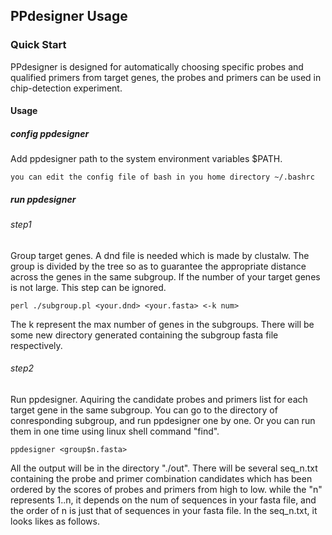 PPdesigner Usage
----------------
### Quick Start ###

PPdesigner is designed for automatically choosing specific probes and qualified primers from target genes, the probes and primers can be used in chip-detection experiment.

#### Usage ####

##### config ppdesigner ######
Add ppdesigner path to the system environment variables $PATH.

	you can edit the config file of bash in you home directory ~/.bashrc

#####  run ppdesigner #####
###### step1 ######
Group target  genes. A dnd file is needed which is made by clustalw. The group is divided by the tree so as to guarantee the appropriate distance across the genes in the same subgroup. If the number of your target genes is not large. This step can be ignored.

	perl ./subgroup.pl <your.dnd> <your.fasta> <-k num>

The k represent the max number of genes in the subgroups. There will be some new  directory generated containing the subgroup fasta file respectively.
###### step2 ######
Run ppdesigner. Aquiring the candidate probes and primers list for each target gene in  the same subgroup. You can go to the directory of conresponding subgroup, and run ppdesigner one by one. Or you can run them in one time using linux shell command "find".
	
	ppdesigner <group$n.fasta>

All the output will be in the directory "./out". There will be several seq_n.txt containing the probe and primer combination candidates which has been ordered by the scores of probes and primers from high to low. while the "n" represents 1..n, it depends on the num of sequences in your fasta file, and the order of n is just that of sequences in your fasta file. In the seq_n.txt, it looks likes as follows.

	


